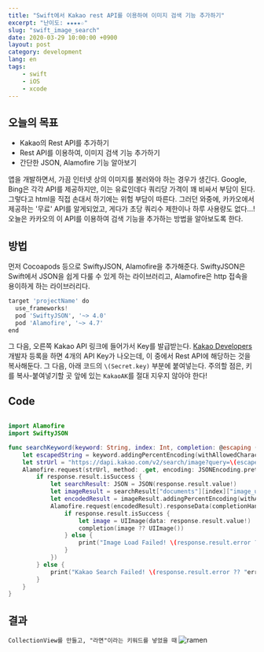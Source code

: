 ```yaml
---
title: "Swift에서 Kakao rest API를 이용하여 이미지 검색 기능 추가하기"
excerpt: "난이도: ★★★★☆"
slug: "swift_image_search"
date: 2020-03-29 10:00:00 +0900
layout: post
category: development
lang: en
tags:
    - swift
    - iOS
    - xcode
---
```


## 오늘의 목표

- Kakao의 Rest API를 추가하기
- Rest API를 이용하여, 이미지 검색 기능 추가하기
- 간단한 JSON, Alamofire 기능 알아보기


앱을 개발하면서, 가끔 인터넷 상의 이미지를 불러와야 하는 경우가 생긴다. Google, Bing은 각각 API를 제공하지만, 이는 유료인데다 쿼리당 가격이 꽤 비싸서 부담이 된다. 그렇다고 html을 직접 손대서 하기에는 위험 부담이 따른다. 그러던 와중에, 카카오에서 제공하는 '무료' API를 알게되었고, 게다가 초당 쿼리수 제한이나 하루 사용량도 없다...!
오늘은 카카오의 이 API를 이용하여 검색 기능을 추가하는 방법을 알아보도록 한다.

## 방법
먼저 Cocoapods 등으로 SwiftyJSON, Alamofire을 추가해준다. SwiftyJSON은 Swift에서 JSON을 쉽게 다룰 수 있게 하는 라이브러리고, Alamofire은 http 접속을 용이하게 하는 라이브러리다.

```python
target 'projectName' do
  use_frameworks!
  pod 'SwiftyJSON', '~> 4.0'
  pod 'Alamofire', '~> 4.7'
end
```

그 다음, 오른쪽 Kakao API 링크에 들어가서 Key를 발급받는다. [Kakao Developers](https://developers.kakao.com/)
개발자 등록을 하면 4개의 API Key가 나오는데, 이 중에서 Rest API에 해당하는 것을 복사해둔다.
그 다음, 아래 코드의 `\(Secret.key)` 부분에 붙여넣는다.
주의할 점은, 키를 복사-붙여넣기할 곳 앞에 있는 `KakaoAK`를 절대 지우지 않아야 한다!

## Code


```swift

import Alamofire
import SwiftyJSON

func searchKeyword(keyword: String, index: Int, completion: @escaping (UIImage) -> Void) {
    let escapedString = keyword.addingPercentEncoding(withAllowedCharacters: .urlHostAllowed)!
    let strUrl = "https://dapi.kakao.com/v2/search/image?query=\(escapedString)"
    Alamofire.request(strUrl, method: .get, encoding: JSONEncoding.prettyPrinted, headers: ["Authorization": "KakaoAK \(Secret.key)"]).responseJSON { (response) in
        if response.result.isSuccess {
            let searchResult: JSON = JSON(response.result.value!)
            let imageResult = searchResult["documents"][index]["image_url"].string!
            let encodedResult = imageResult.addingPercentEncoding(withAllowedCharacters: .urlQueryAllowed)!
            Alamofire.request(encodedResult).responseData(completionHandler: { (response) in
                if response.result.isSuccess {
                    let image = UIImage(data: response.result.value!)
                    completion(image ?? UIImage())
                } else {
                    print("Image Load Failed! \(response.result.error ?? "error" as! Error)")
                }
            })
        } else {
            print("Kakao Search Failed! \(response.result.error ?? "error" as! Error)")
        }
    }
}
```

## 결과
`CollectionView를 만들고, "라면"이라는 키워드를 넣었을 때`
![ramen](/images/posts/ramen.png)
